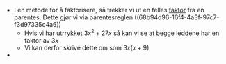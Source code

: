 - I en metode for å faktorisere, så trekker vi ut en felles [faktor]([[Faktor]]) fra en parentes. Dette gjør vi via parentesreglen ((68b94d96-16f4-4a3f-97c7-f3d97335c4a6))
	- Hvis vi har utrrykket $3x^2+27x$ så kan vi se at begge leddene har en faktor av $3x$
	- Vi kan derfor skrive dette om som $3x(x+9)$
-